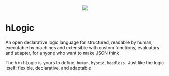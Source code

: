 <div align="center">
  <img src="https://capsule-render.vercel.app/api?type=rounded&height=150&color=151514&text=hLogic&reversal=true&section=header&fontColor=FFFFFF&animation=fadeIn&textBg=false&fontAlignY=40&desc=If%20logic%20were%20readable,%20it%20would%20be%20hLogic.&descAlignY=80"/>
</div>

# hLogic
An open declarative logic language for structured, readable by human, executable by machines and extensible with custom functions, evaluators and adapter, for anyone who want to make JSON think

The `h` in hLogic is yours to define, `human`, `hybrid`, `headless`. Just like the logic itself: flexible, declarative, and adaptable